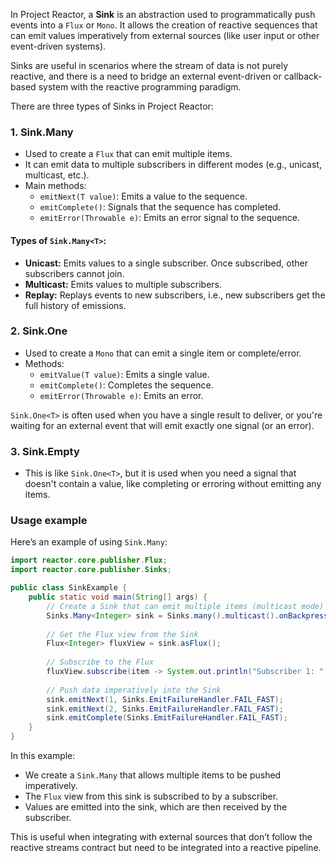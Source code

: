In Project Reactor, a **Sink** is an abstraction used to programmatically push events into a `Flux` or `Mono`. It allows the creation of reactive sequences that can emit values imperatively from external sources (like user input or other event-driven systems).

Sinks are useful in scenarios where the stream of data is not purely reactive, and there is a need to bridge an external event-driven or callback-based system with the reactive programming paradigm.

There are three types of Sinks in Project Reactor:

### 1. **Sink.Many<T>**
- Used to create a `Flux` that can emit multiple items.
- It can emit data to multiple subscribers in different modes (e.g., unicast, multicast, etc.).
- Main methods:
  - `emitNext(T value)`: Emits a value to the sequence.
  - `emitComplete()`: Signals that the sequence has completed.
  - `emitError(Throwable e)`: Emits an error signal to the sequence.

#### Types of `Sink.Many<T>`:
- **Unicast:** Emits values to a single subscriber. Once subscribed, other subscribers cannot join.
- **Multicast:** Emits values to multiple subscribers.
- **Replay:** Replays events to new subscribers, i.e., new subscribers get the full history of emissions.

### 2. **Sink.One<T>**
- Used to create a `Mono` that can emit a single item or complete/error.
- Methods:
  - `emitValue(T value)`: Emits a single value.
  - `emitComplete()`: Completes the sequence.
  - `emitError(Throwable e)`: Emits an error.

`Sink.One<T>` is often used when you have a single result to deliver, or you're waiting for an external event that will emit exactly one signal (or an error).

### 3. **Sink.Empty**
- This is like `Sink.One<T>`, but it is used when you need a signal that doesn't contain a value, like completing or erroring without emitting any items.

### Usage example
Here’s an example of using `Sink.Many`:

```java
import reactor.core.publisher.Flux;
import reactor.core.publisher.Sinks;

public class SinkExample {
    public static void main(String[] args) {
        // Create a Sink that can emit multiple items (multicast mode)
        Sinks.Many<Integer> sink = Sinks.many().multicast().onBackpressureBuffer();
        
        // Get the Flux view from the Sink
        Flux<Integer> fluxView = sink.asFlux();
        
        // Subscribe to the Flux
        fluxView.subscribe(item -> System.out.println("Subscriber 1: " + item));
        
        // Push data imperatively into the Sink
        sink.emitNext(1, Sinks.EmitFailureHandler.FAIL_FAST);
        sink.emitNext(2, Sinks.EmitFailureHandler.FAIL_FAST);
        sink.emitComplete(Sinks.EmitFailureHandler.FAIL_FAST);
    }
}
```

In this example:
- We create a `Sink.Many` that allows multiple items to be pushed imperatively.
- The `Flux` view from this sink is subscribed to by a subscriber.
- Values are emitted into the sink, which are then received by the subscriber.

This is useful when integrating with external sources that don’t follow the reactive streams contract but need to be integrated into a reactive pipeline.